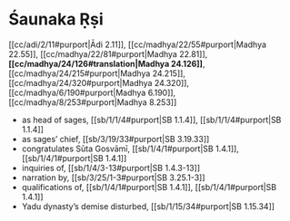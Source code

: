 # Śaunaka Ṛṣi

[[cc/adi/2/11#purport|Ādi 2.11]], [[cc/madhya/22/55#purport|Madhya 22.55]], [[cc/madhya/22/81#purport|Madhya 22.81]], **[[cc/madhya/24/126#translation|Madhya 24.126]]**, [[cc/madhya/24/215#purport|Madhya 24.215]], [[cc/madhya/24/320#purport|Madhya 24.320]], [[cc/madhya/6/190#purport|Madhya 6.190]], [[cc/madhya/8/253#purport|Madhya 8.253]]

* as head of sages, [[sb/1/1/4#purport|SB 1.1.4]], [[sb/1/1/4#purport|SB 1.1.4]]
* as sages’ chief, [[sb/3/19/33#purport|SB 3.19.33]]
* congratulates Sūta Gosvāmī, [[sb/1/4/1#purport|SB 1.4.1]], [[sb/1/4/1#purport|SB 1.4.1]]
* inquiries of, [[sb/1/4/3-13#purport|SB 1.4.3-13]]
* narration by, [[sb/3/25/1-3#purport|SB 3.25.1-3]]
* qualifications of, [[sb/1/4/1#purport|SB 1.4.1]], [[sb/1/4/1#purport|SB 1.4.1]]
* Yadu dynasty’s demise disturbed, [[sb/1/15/34#purport|SB 1.15.34]]
